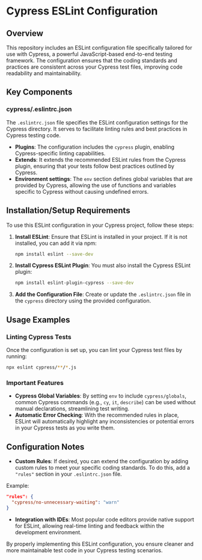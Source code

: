 # Cypress ESLint Configuration

## Overview
This repository includes an ESLint configuration file specifically tailored for use with Cypress, a powerful JavaScript-based end-to-end testing framework. The configuration ensures that the coding standards and practices are consistent across your Cypress test files, improving code readability and maintainability.

## Key Components

### cypress/.eslintrc.json
The `.eslintrc.json` file specifies the ESLint configuration settings for the Cypress directory. It serves to facilitate linting rules and best practices in Cypress testing code.

- **Plugins**: The configuration includes the `cypress` plugin, enabling Cypress-specific linting capabilities.
- **Extends**: It extends the recommended ESLint rules from the Cypress plugin, ensuring that your tests follow best practices outlined by Cypress.
- **Environment settings**: The `env` section defines global variables that are provided by Cypress, allowing the use of functions and variables specific to Cypress without causing undefined errors.

## Installation/Setup Requirements

To use this ESLint configuration in your Cypress project, follow these steps:

1. **Install ESLint**: Ensure that ESLint is installed in your project. If it is not installed, you can add it via npm:
   ```bash
   npm install eslint --save-dev
   ```

2. **Install Cypress ESLint Plugin**: You must also install the Cypress ESLint plugin:
   ```bash
   npm install eslint-plugin-cypress --save-dev
   ```

3. **Add the Configuration File**: Create or update the `.eslintrc.json` file in the `cypress` directory using the provided configuration.

## Usage Examples

### Linting Cypress Tests
Once the configuration is set up, you can lint your Cypress test files by running:
```bash
npx eslint cypress/**/*.js
```

### Important Features
- **Cypress Global Variables**: By setting `env` to include `cypress/globals`, common Cypress commands (e.g., `cy`, `it`, `describe`) can be used without manual declarations, streamlining test writing.
- **Automatic Error Checking**: With the recommended rules in place, ESLint will automatically highlight any inconsistencies or potential errors in your Cypress tests as you write them.

## Configuration Notes
- **Custom Rules**: If desired, you can extend the configuration by adding custom rules to meet your specific coding standards. To do this, add a `"rules"` section in your `.eslintrc.json` file.
  
Example:
```json
"rules": {
  "cypress/no-unnecessary-waiting": "warn"
}
```

- **Integration with IDEs**: Most popular code editors provide native support for ESLint, allowing real-time linting and feedback within the development environment.

By properly implementing this ESLint configuration, you ensure cleaner and more maintainable test code in your Cypress testing scenarios.
